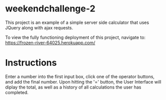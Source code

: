 # weekendchallenge-2

This project is an example of a simple server side calculator that uses JQuery along with ajax requests. 

To view the fully functioning deployment of this project, navigate to: https://frozen-river-64025.herokuapp.com/ 

# Instructions

Enter a number into the first input box, click one of the operator buttons, and add the final number. Upon hitting the '=' button, the User Interface will diplay the total, as well as a history of all calculations the user has completed. 